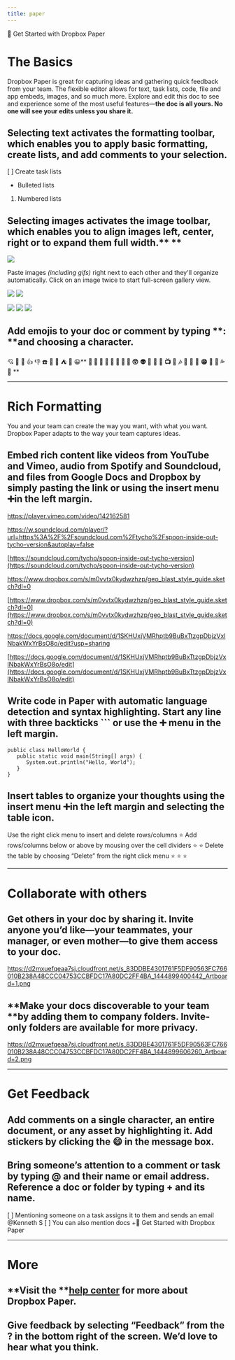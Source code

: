 ```yaml
---
title: paper
---
```

🎉 Get Started with Dropbox Paper

# The Basics

Dropbox Paper is great for capturing ideas and gathering quick feedback from your team. The flexible editor allows for text, task lists, code, file and app embeds, images, and so much more. Explore and edit this doc to see and experience some of the most useful features—**the doc is all yours. No one will see your edits unless you share it.**


## **Selecting text** activates the formatting toolbar, which enables you to apply basic formatting, create lists, and add comments to your selection.
[ ] Create task lists
- Bulleted lists
1. Numbered lists
## **Selecting images** activates the image toolbar, which enables you to align images left, center, right or to expand them full width.** **
![](https://d2mxuefqeaa7sj.cloudfront.net/s_FCF58684C15F11B7C04C4612D0839BDC64574A5D10AEEDC4F09DE6BEDC3440A5_1444176037741_mountainrange.jpg)


Paste images *(including gifs)* right next to each other and they'll organize automatically. Click on an image twice to start full-screen gallery view.

![](https://d2mxuefqeaa7sj.cloudfront.net/s_A17FB8214F0D382F418580C88389D1E1383E870189553AF39B1AA087B16A2D29_1444163804450_DSC_2438.jpg)
![](https://d2mxuefqeaa7sj.cloudfront.net/s_A17FB8214F0D382F418580C88389D1E1383E870189553AF39B1AA087B16A2D29_1444163818069_DSC_1402.jpg)

![](https://d2mxuefqeaa7sj.cloudfront.net/s_A17FB8214F0D382F418580C88389D1E1383E870189553AF39B1AA087B16A2D29_1444164070151_c_3.png)
![](https://d2mxuefqeaa7sj.cloudfront.net/s_A17FB8214F0D382F418580C88389D1E1383E870189553AF39B1AA087B16A2D29_1444164069216_c_2.png)
![](https://d2mxuefqeaa7sj.cloudfront.net/s_A17FB8214F0D382F418580C88389D1E1383E870189553AF39B1AA087B16A2D29_1444164068526_c_1.png)

## **Add emojis** to your doc or comment by typing **: **and choosing a character.

💘 💯 🎱 👍 👎 ☎️ 👕 🍊 ⛺ 💭 😀** **🚽 🎩 🚥 🎾 🚩 🐢 🎉 👬 😲** **👽**  **🔱** **🐅** **🚎** **📺** **📓** **🎶** **📎** **📝** **🐝** **😁** **🙏** **🍳** **💦** **🐍** **


----------
# Rich Formatting

You and your team can create the way you want, with what you want. Dropbox Paper adapts to the way your team captures ideas.

## **Embed rich content** like videos from YouTube and Vimeo, audio from Spotify and Soundcloud, and files from Google Docs and Dropbox by simply pasting the link or using the insert menu ➕in the left margin.
https://player.vimeo.com/video/142162581



https://w.soundcloud.com/player/?url=https%3A%2F%2Fsoundcloud.com%2Ftycho%2Fspoon-inside-out-tycho-version&autoplay=false


[https://soundcloud.com/tycho/spoon-inside-out-tycho-version](https://soundcloud.com/tycho/spoon-inside-out-tycho-version)


https://www.dropbox.com/s/m0vvtx0kydwzhzp/geo_blast_style_guide.sketch?dl=0


[https://www.dropbox.com/s/m0vvtx0kydwzhzp/geo_blast_style_guide.sketch?dl=0](https://www.dropbox.com/s/m0vvtx0kydwzhzp/geo_blast_style_guide.sketch?dl=0)


https://docs.google.com/document/d/1SKHUxjVMRhptb9BuBxTtzgpDbjzVxlNbakWxYrBsO8o/edit?usp=sharing


[https://docs.google.com/document/d/1SKHUxjVMRhptb9BuBxTtzgpDbjzVxlNbakWxYrBsO8o/edit](https://docs.google.com/document/d/1SKHUxjVMRhptb9BuBxTtzgpDbjzVxlNbakWxYrBsO8o/edit)


## **Write code** in Paper with automatic language detection and syntax highlighting. Start any line with three backticks **```** or use the ➕ menu in the left margin.
    public class HelloWorld {
       public static void main(String[] args) {
          System.out.println("Hello, World");
       }
    }
## **Insert tables** to organize your thoughts using the insert menu ➕in the left margin and selecting the table icon.
Use the right click menu to insert and delete rows/columns
⭐
Add rows/columns below or above by mousing over the cell dividers
⭐ ⭐
Delete the table by choosing “Delete” from the right click menu
⭐ ⭐ ⭐



----------
# Collaborate with others
## **Get others in your doc** by sharing it. Invite anyone you’d like—your teammates, your manager, or even mother—to give them access to your doc.
https://d2mxuefqeaa7sj.cloudfront.net/s_83DDBE4301761F5DF90563FC766010B238A48CCC04753CCBFDC17A80DC2FF4BA_1444899400442_Artboard+1.png

## **Make your docs discoverable to your team **by adding them to company folders. Invite-only folders are available for more privacy.
https://d2mxuefqeaa7sj.cloudfront.net/s_83DDBE4301761F5DF90563FC766010B238A48CCC04753CCBFDC17A80DC2FF4BA_1444899606260_Artboard+2.png




----------
# Get Feedback
## **Add comments** on a single character, an entire document, or any asset by highlighting it. **Add stickers** by clicking the 😄 in the message box.
## **Bring someone’s attention to a comment or task** by typing **@** and their name or email address. Reference a doc or folder by typing **+** and its name.
  [ ] Mentioning someone on a task assigns it to them and sends an email @Kenneth S
  [ ] You can also mention docs +🎉 Get Started with Dropbox Paper


----------
# More
## **Visit the **[**help center**](https://www.dropbox.com/help/topics/paper) for more about Dropbox Paper.
## **Give feedback** by selecting “Feedback” from the **?** in the bottom right of the screen. We’d love to hear what you think.

